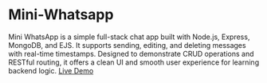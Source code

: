 # Mini-Whatsapp
Mini WhatsApp is a simple full-stack chat app built with Node.js, Express, MongoDB, and EJS. It supports sending, editing, and deleting messages with real-time timestamps. Designed to demonstrate CRUD operations and RESTful routing, it offers a clean UI and smooth user experience for learning backend logic.
[Live Demo](https://mini-whatsapp.onrender.com)
